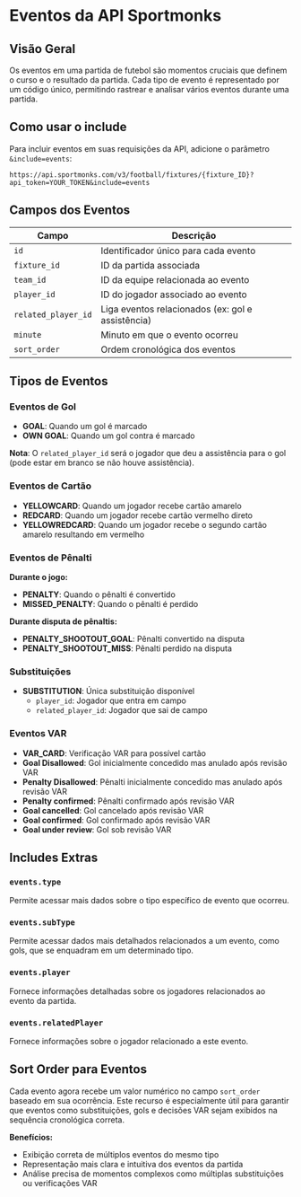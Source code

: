 # Eventos da API Sportmonks

## Visão Geral

Os eventos em uma partida de futebol são momentos cruciais que definem o curso e o resultado da partida. Cada tipo de evento é representado por um código único, permitindo rastrear e analisar vários eventos durante uma partida.

## Como usar o include

Para incluir eventos em suas requisições da API, adicione o parâmetro `&include=events`:

```
https://api.sportmonks.com/v3/football/fixtures/{fixture_ID}?api_token=YOUR_TOKEN&include=events
```

## Campos dos Eventos

| Campo | Descrição |
|-------|-----------|
| `id` | Identificador único para cada evento |
| `fixture_id` | ID da partida associada |
| `team_id` | ID da equipe relacionada ao evento |
| `player_id` | ID do jogador associado ao evento |
| `related_player_id` | Liga eventos relacionados (ex: gol e assistência) |
| `minute` | Minuto em que o evento ocorreu |
| `sort_order` | Ordem cronológica dos eventos |

## Tipos de Eventos

### Eventos de Gol

- **GOAL**: Quando um gol é marcado
- **OWN GOAL**: Quando um gol contra é marcado

**Nota**: O `related_player_id` será o jogador que deu a assistência para o gol (pode estar em branco se não houve assistência).

### Eventos de Cartão

- **YELLOWCARD**: Quando um jogador recebe cartão amarelo
- **REDCARD**: Quando um jogador recebe cartão vermelho direto
- **YELLOWREDCARD**: Quando um jogador recebe o segundo cartão amarelo resultando em vermelho

### Eventos de Pênalti

**Durante o jogo:**
- **PENALTY**: Quando o pênalti é convertido
- **MISSED_PENALTY**: Quando o pênalti é perdido

**Durante disputa de pênaltis:**
- **PENALTY_SHOOTOUT_GOAL**: Pênalti convertido na disputa
- **PENALTY_SHOOTOUT_MISS**: Pênalti perdido na disputa

### Substituições

- **SUBSTITUTION**: Única substituição disponível
  - `player_id`: Jogador que entra em campo
  - `related_player_id`: Jogador que sai de campo

### Eventos VAR

- **VAR_CARD**: Verificação VAR para possível cartão
- **Goal Disallowed**: Gol inicialmente concedido mas anulado após revisão VAR
- **Penalty Disallowed**: Pênalti inicialmente concedido mas anulado após revisão VAR
- **Penalty confirmed**: Pênalti confirmado após revisão VAR
- **Goal cancelled**: Gol cancelado após revisão VAR
- **Goal confirmed**: Gol confirmado após revisão VAR
- **Goal under review**: Gol sob revisão VAR

## Includes Extras

### `events.type`
Permite acessar mais dados sobre o tipo específico de evento que ocorreu.

### `events.subType`
Permite acessar dados mais detalhados relacionados a um evento, como gols, que se enquadram em um determinado tipo.

### `events.player`
Fornece informações detalhadas sobre os jogadores relacionados ao evento da partida.

### `events.relatedPlayer`
Fornece informações sobre o jogador relacionado a este evento.

## Sort Order para Eventos

Cada evento agora recebe um valor numérico no campo `sort_order` baseado em sua ocorrência. Este recurso é especialmente útil para garantir que eventos como substituições, gols e decisões VAR sejam exibidos na sequência cronológica correta.

**Benefícios:**
- Exibição correta de múltiplos eventos do mesmo tipo
- Representação mais clara e intuitiva dos eventos da partida
- Análise precisa de momentos complexos como múltiplas substituições ou verificações VAR
